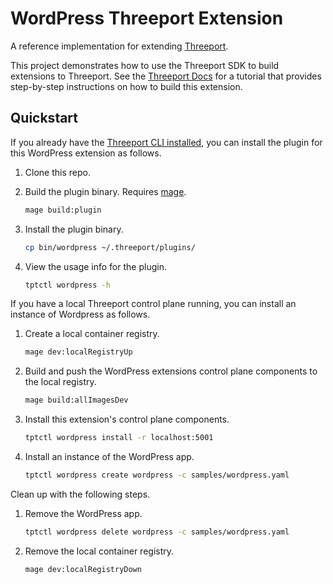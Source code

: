 # WordPress Threeport Extension

A reference implementation for extending
[Threeport](https://github.com/threeport/threeport).

This project demonstrates how to use the Threeport SDK to build extensions to
Threeport.  See the [Threeport Docs](https://threeport.io/sdk/tutorial/) for a
tutorial that provides step-by-step instructions on how to build this extension.

## Quickstart

If you already have the [Threeport CLI
installed](https://threeport.io/install/install-tptctl/), you can install the
plugin for this WordPress extension as follows.

1. Clone this repo.

1. Build the plugin binary.  Requires [mage](https://magefile.org/).
   ```bash
   mage build:plugin
   ```

1. Install the plugin binary.
   ```bash
   cp bin/wordpress ~/.threeport/plugins/
   ```

1. View the usage info for the plugin.
   ```bash
   tptctl wordpress -h
   ```

If you have a local Threeport control plane running, you can install an instance
of Wordpress as follows.

1. Create a local container registry.
   ```bash
   mage dev:localRegistryUp
   ```

1. Build and push the WordPress extensions control plane components to the local
   registry.
   ```bash
   mage build:allImagesDev
   ```

1. Install this extension's control plane components.
   ```bash
   tptctl wordpress install -r localhost:5001
   ```

1. Install an instance of the WordPress app.
   ```bash
   tptctl wordpress create wordpress -c samples/wordpress.yaml
   ```

Clean up with the following steps.

1. Remove the WordPress app.
   ```bash
   tptctl wordpress delete wordpress -c samples/wordpress.yaml
   ```

1. Remove the local container registry.
   ```bash
   mage dev:localRegistryDown
   ```


